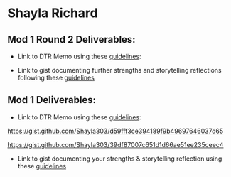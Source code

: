 # Shayla Richard

## Mod 1 Round 2 Deliverables:

* Link to DTR Memo using these [guidelines](https://github.com/turingschool/career-development-curriculum/blob/master/module_one/dtr_guidelines_memo.md):

* Link to gist documenting further strengths and storytelling reflections following these [guidelines](https://github.com/turingschool/career-development-curriculum/blob/master/module_one/strengths_storytelling_follow-up.md)

## Mod 1 Deliverables:
* Link to DTR Memo using these [guidelines](https://github.com/turingschool/career-development-curriculum/blob/master/module_one/dtr_guidelines_memo.md):

https://gist.github.com/Shayla303/d59fff3ce394189f9b49697646037d65

https://gist.github.com/Shayla303/39df87007c651d1d66ae51ee235ceec4

* Link to gist documenting your strengths & storytelling reflection using these [guidelines](https://github.com/turingschool/career-development-curriculum/blob/master/module_one/strengths_storytelling_reflection.md)
